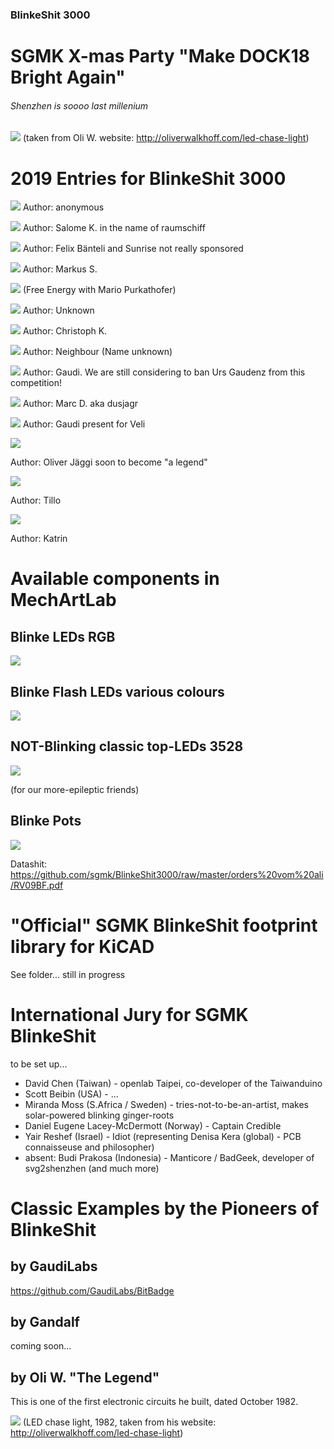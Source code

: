 ### BlinkeShit 3000
# SGMK X-mas Party "Make DOCK18 Bright Again"
###### Shenzhen is soooo last millenium

![](https://github.com/sgmk/BlinkeShit3000/raw/master/examples/chase_light_ani_1200x900.gif)
(taken from Oli W. website: http://oliverwalkhoff.com/led-chase-light)

# 2019 Entries for BlinkeShit 3000

![](https://github.com/sgmk/BlinkeShit3000/raw/master/2019_entries/Selection_118.jpg)
Author: anonymous

![](https://github.com/sgmk/BlinkeShit3000/raw/master/2019_entries/Selection_119.jpg)
Author: Salome K. in the name of raumschiff

![](https://github.com/sgmk/BlinkeShit3000/raw/master/2019_entries/Selection_120.jpg)
Author: Felix Bänteli and Sunrise not really sponsored 

![](https://github.com/sgmk/BlinkeShit3000/raw/master/2019_entries/Selection_121.jpg)
Author: Markus S.

![](https://github.com/sgmk/BlinkeShit3000/raw/master/2019_entries/Selection_122.jpg)
(Free Energy with Mario Purkathofer)

![](https://github.com/sgmk/BlinkeShit3000/raw/master/2019_entries/Selection_123.jpg)
Author: Unknown

![](https://github.com/sgmk/BlinkeShit3000/raw/master/2019_entries/Selection_124.jpg)
Author: Christoph K.

![](https://github.com/sgmk/BlinkeShit3000/raw/master/2019_entries/Selection_125.jpg)
Author: Neighbour (Name unknown)

![](https://github.com/sgmk/BlinkeShit3000/raw/master/2019_entries/Selection_126.jpg)
Author: Gaudi. We are still considering to ban Urs Gaudenz from this competition!

![](https://github.com/sgmk/BlinkeShit3000/raw/master/2019_entries/Selection_127.jpg)
Author: Marc D. aka dusjagr

![](https://github.com/sgmk/BlinkeShit3000/raw/master/2019_entries/Selection_128.jpg)
Author: Gaudi present for Veli

![](https://github.com/sgmk/BlinkeShit3000/raw/master/2019_entries/Selection_129.jpg)

Author: Oliver Jäggi soon to become "a legend"

![](https://github.com/sgmk/BlinkeShit3000/raw/master/2019_entries/Selection_130.jpg)

Author: Tillo

![](https://github.com/sgmk/BlinkeShit3000/raw/master/2019_entries/Selection_131.jpg)

Author: Katrin

# Available components in MechArtLab

## Blinke LEDs RGB

![](https://github.com/sgmk/BlinkeShit3000/raw/master/orders%20vom%20ali/RGB_flash_0807_aliOrder.jpg)

## Blinke Flash LEDs various colours

![](https://github.com/sgmk/BlinkeShit3000/raw/master/orders%20vom%20ali/Screenshot_ali_BlinkeLEDs.jpg)


## NOT-Blinking classic top-LEDs 3528

![](https://github.com/sgmk/BlinkeShit3000/raw/master/orders%20vom%20ali/topleds_3528.jpg)

(for our more-epileptic friends)

## Blinke Pots

![](https://github.com/sgmk/BlinkeShit3000/raw/master/orders%20vom%20ali/BlinkePots_onProtoboard.jpg)

Datashit: https://github.com/sgmk/BlinkeShit3000/raw/master/orders%20vom%20ali/RV09BF.pdf

# "Official" SGMK BlinkeShit footprint library for KiCAD

See folder... still in progress

# International Jury for SGMK BlinkeShit
to be set up...

* David Chen (Taiwan) - openlab Taipei, co-developer of the Taiwanduino
* Scott Beibin (USA) - ...
* Miranda Moss (S.Africa / Sweden) - tries-not-to-be-an-artist, makes solar-powered blinking ginger-roots
* Daniel Eugene Lacey-McDermott (Norway) - Captain Credible
* Yair Reshef (Israel) - Idiot (representing Denisa Kera (global) - PCB connaisseuse and philosopher)
* absent: Budi Prakosa (Indonesia) - Manticore / BadGeek, developer of svg2shenzhen (and much more)

# Classic Examples by the Pioneers of BlinkeShit
## by GaudiLabs

https://github.com/GaudiLabs/BitBadge

## by Gandalf
coming soon...

## by Oli W. "The Legend"
This is one of the first electronic circuits he built, dated October 1982.

![](https://github.com/sgmk/BlinkeShit3000/raw/master/examples/chase_light_ani_1200x900.gif)
(LED chase light, 1982, taken from his website: http://oliverwalkhoff.com/led-chase-light)
